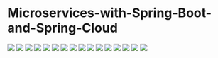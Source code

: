 # Microservices-with-Spring-Boot-and-Spring-Cloud


![](https://img.shields.io/badge/Spring-6DB33F?style=for-the-badge&logo=spring&logoColor=white)
![](https://img.shields.io/badge/Spring_Boot-6DB33F?style=for-the-badge&logo=springboot&logoColor=white)
![](https://img.shields.io/badge/Docker-2496ED?style=for-the-badge&logo=docker&logoColor=white)
![](https://img.shields.io/badge/Kubernetes-326CE5?style=for-the-badge&logo=kubernetes&logoColor=white)
![](https://img.shields.io/badge/MongoDB-4EA94B?style=for-the-badge&logo=mongodb&logoColor=white)
![](https://img.shields.io/badge/MySQL-4479A1?style=for-the-badge&logo=mysql&logoColor=white)
![](https://img.shields.io/badge/Spring_WebFlux-6DB33F?style=for-the-badge&logo=spring&logoColor=white)
![](https://img.shields.io/badge/Swagger-85EA2D?style=for-the-badge&logo=swagger&logoColor=black)
![](https://img.shields.io/badge/OAuth2-000000?style=for-the-badge&logo=auth0&logoColor=white)
![](https://img.shields.io/badge/Helm-0F1689?style=for-the-badge&logo=helm&logoColor=white)
![](https://img.shields.io/badge/Elasticsearch-005571?style=for-the-badge&logo=elasticsearch&logoColor=white)
![](https://img.shields.io/badge/Kibana-005571?style=for-the-badge&logo=kibana&logoColor=white)
![](https://img.shields.io/badge/Prometheus-E6522C?style=for-the-badge&logo=prometheus&logoColor=white)
![](https://img.shields.io/badge/Grafana-F46800?style=for-the-badge&logo=grafana&logoColor=white)
![](https://img.shields.io/badge/Istio-466BB0?style=for-the-badge&logo=istio&logoColor=white)
![](https://img.shields.io/badge/Fluentd-0E83C8?style=for-the-badge&logo=fluentd&logoColor=white)
